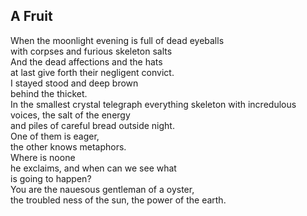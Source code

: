 A Fruit
-------
When the moonlight evening is full of dead eyeballs  
with corpses and furious skeleton salts  
And the dead affections and the hats  
at last give forth their negligent convict.  
I stayed stood and deep brown  
behind the thicket.  
In the smallest crystal telegraph everything skeleton with incredulous voices, the salt of the energy  
and piles of careful bread outside night.  
One of them is eager,  
the other knows metaphors.  
Where is noone  
he exclaims, and when can we see what  
is going to happen?  
You are the nauesous gentleman of a oyster,  
the troubled ness of the sun, the power of the earth.  
